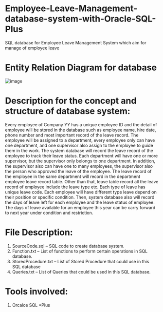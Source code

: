 # Employee-Leave-Management-database-system-with-Oracle-SQL-Plus
SQL database for Employee Leave Management System which aim for manage of employee leave

# Entity Relation Diagram for database

![image](https://user-images.githubusercontent.com/91049876/137591044-dc3c1598-09f5-4369-a222-47e330be3e60.png)

# Description for the concept and structure of database system:

Every employee of Company YY has a unique employee ID and the detail of employee will be stored in the database such as employee name, hire date, phone number and most important record of the leave record. The employee will be assigned to a department, every employee only can have one department, and one supervisor also assign to the employee to guide them in the work. The system database will record the leave record of the employee to track their leave status. Each department will have one or more supervisor, but the supervisor only belongs to one department. In addition, the supervisor also can have one to many employees, the supervisor also the person who approved the leave of the employee. The leave record of the employee in the same department will record in the department employee leave record table. Other than that, leave table record all the leave record of employee include the leave type etc. Each type of leave has unique leave code. Each employee will have different type leave depend on their position or specific condition. Then, system database also will record the days of leave left for each employee and the leave status of employee. The days of leave available for an employee this year can be carry forward to next year under condition and restriction.

# File Description:

1.  SourceCode.sql – SQL code to create database system. 
2.  Function.txt – List of functions to perform certain operations in SQL database.
3.  StoredProcedure.txt – List of Stored Procedure that could use in this SQL database
4.  Queries.txt – List of Queries that could be used in this SQL database.

# Tools involved:
1.  Orcalce SQL *Plus 


